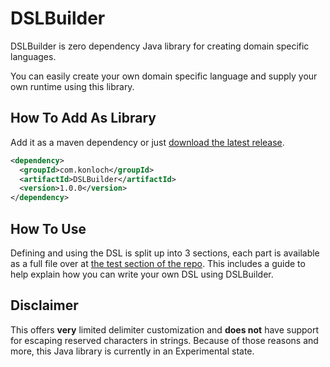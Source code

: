 # DSLBuilder
DSLBuilder is zero dependency Java library for creating domain specific languages.

You can easily create your own domain specific language and supply your own runtime using this library.

## How To Add As Library
Add it as a maven dependency or just [download the latest release](https://github.com/Konloch/DSLBuilder/releases).
```xml
<dependency>
  <groupId>com.konloch</groupId>
  <artifactId>DSLBuilder</artifactId>
  <version>1.0.0</version>
</dependency>
```

## How To Use
Defining and using the DSL is split up into 3 sections, each part is available as a full file over at [the test section of the repo](https://github.com/Konloch/DSLBuilder/tree/main/src/test/java/com/konloch). This includes a guide to help explain how you can write your own DSL using DSLBuilder.

## Disclaimer
This offers **very** limited delimiter customization and **does not** have support for escaping reserved characters in strings.
Because of those reasons and more, this Java library is currently in an Experimental state.
